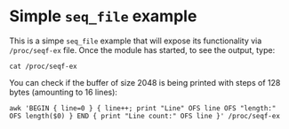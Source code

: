 # Simple `seq_file` example

This is a simpe `seq_file` example that will expose its functionality via `/proc/seqf-ex` file. Once the module has started, to see the output, type:

```shell
cat /proc/seqf-ex
```

You can check if the buffer of size 2048 is being printed with steps of 128 bytes (amounting to 16 lines):

```shell
awk 'BEGIN { line=0 } { line++; print "Line" OFS line OFS "length:" OFS length($0) } END { print "Line count:" OFS line }' /proc/seqf-ex
```
